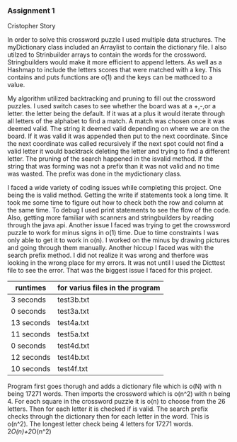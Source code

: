 ### Assignment 1

Cristopher Story

In order to solve this crossword puzzle I used multiple data structures. The myDictionary class included an Arraylist to contain the dictionary file. I also utilzed to Strinbuilder arrays to contain the words for the crossword. Stringbuilders would make it more efficient to append letters. As well as a Hashmap to include the letters scores that were matched with a key. This contains and puts functions are o(1) and the keys can be mathced to a value.

My algorithm utilized backtracking and pruning to fill out the crossword puzzles. I used switch cases to see whether the board was at a +,-,or a letter. the letter being the default. If it was at a plus it would iterate through all letters of the alphabet to find a match. A match was chosen once it was deemed valid. The string it deemed valid depending on where we are on the board. If it was valid it was appended then put to the next coordinate. Since the next coordinate was called recursively if the next spot could not find a valid letter it would backtrack deleting the letter and trying to find a different letter. The pruning of the search happened in the isvalid method. If the string that was forming was not a prefix than it was not valid and no time was wasted. The prefix was done in the mydictionary class.

I faced a wide variety of coding issues while completing this project. One being the is valid method. Getting the write if statements took a long time. It took me some time to figure out how to check both the row and column at the same time. To debug I used print statements to see the flow of the code. Also, getting more familiar with scanners and stringbuilders by reading through the java api. Another issue I faced was trying to get the crowssword puzzle to work for minus signs in o(1) time. Due to time constraints I was only able to get it to work in o(n). I worked on the minus by drawing pictures and going through them manually. Another hiccup I faced was with the search prefix method. I did not realize it was wrong and therfore was looking in the wrong place for my errors. It was not until I used the Dicttest file to see the error. That was the biggest issue I faced for this project.



| runtimes   | for varius files in the program |
| ---------- | ------------------------------- |
| 3 seconds  | test3b.txt                      |
| 0 seconds  | test3a.txt                      |
| 13 seconds | test4a.txt                      |
| 11 seconds | test5a.txt                      |
| 0 seconds  | test4d.txt                      |
| 12 seconds | test4b.txt                      |
| 10 seconds | test4f.txt                      |



Program first goes thorugh and adds a dictionary file which is o(N) with n being 17271 words. Then imports the crossword which is o(n^2) with n being 4. For each square in the crossword puzzle it is o(n) to choose from the 26 letters. Then for each letter it is checked if is valid. The search prefix checks through the dictionary then for each letter in the word. This is o(n^2). The longest letter check being 4 letters for 17271 words. 2*O(n)+2*O(n^2)


